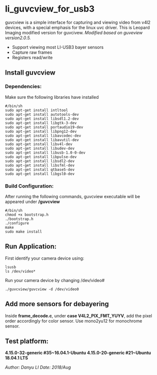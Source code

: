 # li_guvcview_for_usb3
guvcview is a simple interface for capturing and viewing video from v4l2 devices, with a special emphasis for the linux uvc driver. 
This is Leopard Imaging modified version for guvcivew.
_Modified based on guveview version2.0.5._
- Support viewing most LI-USB3 bayer sensors 
- Capture raw frames 
- Registers read/write

## Install guvcview
### Dependencies:
Make sure the following libraries have installed
```
#/bin/sh
sudo apt-get install intltool
sudo apt-get install autotools-dev
sudo apt-get install libsdl1.2-dev
sudo apt-get install libgtk-3-dev
sudo apt-get install portaudio19-dev
sudo apt-get install libpng12-dev
sudo apt-get install libavcodec-dev
sudo apt-get install libavutil-dev
sudo apt-get install libv4l-dev
sudo apt-get install libudev-dev
sudo apt-get install libusb-1.0-0-dev
sudo apt-get install libpulse-dev
sudo apt-get install libsdl2-dev
sudo apt-get install libsfml-dev
sudo apt-get install qtbase5-dev
sudo apt-get install libgsl0-dev
```

### Build Configuration:
After running the following commands, guvcview executable will be appeared under __/guvcview__
```
#/bin/sh
chmod +x bootstrap.h
./bootstrap.h
./configure
make
sudo make install
```

## Run Application:
First identify your camera device using:
```
lsusb
ls /dev/video*
```
Run your camera device by changing /dev/video#
```
./guvcview/guvcview -d /dev/video0  
```

## Add more sensors for debayering

Inside __frame_decode.c__, under __case V4L2_PIX_FMT_YUYV__, add the pixel order accordingly for color sensor.
Use mono2yu12 for monochrome sensor.

## Test platform:
__4.15.0-32-generic #35~16.04.1-Ubuntu__
__4.15.0-20-generic #21~Ubuntu 18.04.1 LTS__

_Author: Danyu LI   Date: 2018/Aug_
